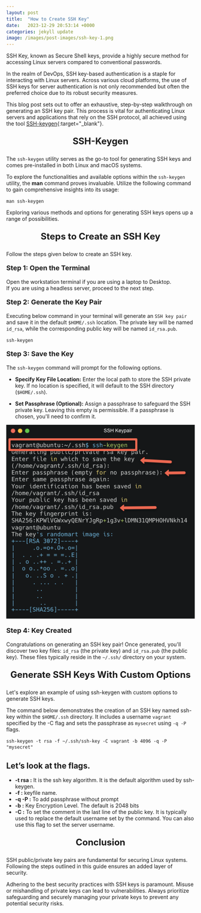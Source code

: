 ```yaml
---
layout: post
title:  "How to Create SSH Key"
date:   2023-12-29 20:53:14 +0000
categories: jekyll update
image: /images/post-images/ssh-key-1.png
---
```

SSH Key, known as Secure Shell keys, provide a highly secure method for accessing Linux servers compared to conventional passwords. <br>

In the realm of DevOps, SSH key-based authentication is a staple for interacting with Linux servers. Across various cloud platforms, the use of SSH keys for server authentication is not only recommended but often the preferred choice due to its robust security measures. <br>

This blog post sets out to offer an exhaustive, step-by-step walkthrough on generating an SSH key pair. This process is vital for authenticating Linux servers and applications that rely on the SSH protocol, all achieved using the tool [SSH-keygen](https://man7.org/linux/man-pages/man1/ssh-keygen.1.html){:target="_blank"}.

<p style="text-align:center;font-size:24px;"><strong>SSH-Keygen</strong></p>

The ```ssh-keygen``` utility serves as the go-to tool for generating SSH keys and comes pre-installed in both Linux and macOS systems. <br>

To explore the functionalities and available options within the ```ssh-keygen``` utility, the **man** command proves invaluable. Utilize the following command to gain comprehensive insights into its usage: <br>

```
man ssh-keygen
```
Exploring various methods and options for generating SSH keys opens up a range of possibilities.<br>

<p style="text-align:center;font-size:24px;"><strong>Steps to Create an SSH Key</strong></p>

Follow the steps given below to create an SSH key.

<p style="text-align:left;font-size:18px;"><strong>Step 1: Open the Terminal</strong></p>

Open the workstation terminal if you are using a laptop to Desktop. <br>
If you are using a headless server, proceed to the next step. <br>

<p style="text-align:left;font-size:18px;"><strong>Step 2: Generate the Key Pair</strong></p>

Executing below command in your terminal will generate an ```SSH key pair``` and save it in the default ```$HOME/.ssh``` location. The private key will be named ```id_rsa```, while the corresponding public key will be named ```id_rsa.pub```.

```
ssh-keygen
```
<p style="text-align:left;font-size:18px;"><strong>Step 3: Save the Key</strong></p>

The ```ssh-keygen``` command will prompt for the following options.
-    **Specify Key File Location:** Enter the local path to store the SSH private key. If no location is specified, it will default to the SSH directory (```$HOME/.ssh```).

-  **Set Passphrase (Optional):** Assign a passphrase to safeguard the SSH private key. Leaving this empty is permissible. If a passphrase is chosen, you'll need to confirm it. <br>

<p align="center">
  <img src="/images/post-images/key-pair-terminal-1.png" alt="key-pair-terminal">
</p>

<p style="text-align:left;font-size:18px;"><strong>Step 4: Key Created</strong></p>

Congratulations on generating an SSH key pair! Once generated, you'll discover two key files: ```id_rsa``` (the private key) and ```id_rsa.pub``` (the public key). These files typically reside in the ```~/.ssh/``` directory on your system.

<p style="text-align:center;font-size:24px;"><strong>Generate SSH Keys With Custom Options</strong></p>
Let's explore an example of using ssh-keygen with custom options to generate SSH keys.<br>

The command below demonstrates the creation of an SSH key named ssh-key within the ```$HOME/.ssh``` directory. It includes a username ```vagrant``` specified by the -C flag and sets the passphrase as ```mysecret``` using ```-q -P``` flags.
```
ssh-keygen -t rsa -f ~/.ssh/ssh-key -C vagrant -b 4096 -q -P "mysecret"
```

Let’s look at the flags.
  - 
  - **-t rsa :** It is the ssh key algorithm. It is the default algorithm used by ssh-keygen.
  - **-f :** keyfile name.
  - **-q -P :** To add passphrase without prompt
  - **-b :** Key Encryption Level. The default is 2048 bits
  - **-C :** To set the comment in the last line of the public key. It is typically used to replace the default username set by the command. You can also use this flag to set the server username.

  <p style="text-align:center;font-size:24px;"><strong>Conclusion</strong></p>

  
SSH public/private key pairs are fundamental for securing Linux systems. Following the steps outlined in this guide ensures an added layer of security.

Adhering to the best security practices with SSH keys is paramount. Misuse or mishandling of private keys can lead to vulnerabilities. Always prioritize safeguarding and securely managing your private keys to prevent any potential security risks.


